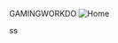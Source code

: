GAMINGWORKDO
![Home](https://github.com/ibadovadil/e-commerce-gamingworkdo-project/assets/141220536/e0596aa5-8258-4f06-b7f3-d3e163bd9a42)

ss
